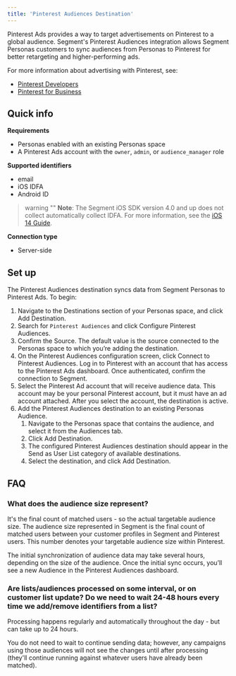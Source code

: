 ```yaml
---
title: 'Pinterest Audiences Destination'
---
```

Pinterest Ads provides a way to target advertisements on Pinterest to a global audience. Segment's Pinterest Audiences integration allows Segment Personas customers to sync audiences from Personas to Pinterest for better retargeting and higher-performing ads.

For more information about advertising with Pinterest, see:
- [Pinterest Developers](https://developers.pinterest.com/docs/widgets/getting-started/?)
- [Pinterest for Business](https://business.pinterest.com/)

## Quick info

**Requirements**
- Personas enabled with an existing Personas space
- A Pinterest Ads account with the `owner`, `admin`, or `audience_manager` role

**Supported identifiers**
- email
- iOS IDFA
- Android ID

> warning ""
> **Note**: The Segment iOS SDK version 4.0 and up does not collect automatically collect IDFA. For more information, see the [iOS 14 Guide](/docs/connections/sources/catalog/libraries/mobile/ios/ios14-guide/).

**Connection type**
- Server-side

## Set up

The Pinterest Audiences destination syncs data from Segment Personas to Pinterest Ads. To begin:

1. Navigate to the Destinations section of your Personas space, and click Add Destination.
2. Search for `Pinterest Audiences` and click Configure Pinterest Audiences.
3. Confirm the Source. The default value is the source connected to the Personas space to which you’re adding the destination.
4. On the Pinterest Audiences configuration screen, click Connect to Pinterest Audiences. Log in to Pinterest with an account that has access to the Pinterest Ads dashboard. Once authenticated, confirm the connection to Segment.
5. Select the Pinterest Ad account that will receive audience data. This account may be your personal Pinterest account, but it must have an ad account attached. After you select the account, the destination is active.
6. Add the Pinterest Audiences destination to an existing Personas Audience.
    1. Navigate to the Personas space that contains the audience, and select it from the Audiences tab.
    2. Click Add Destination.
    3. The configured Pinterest Audiences destination should appear in the Send as User List category of available destinations.
    4. Select the destination, and click Add Destination.

## FAQ

### What does the audience size represent? 
It's the final count of matched users - so the actual targetable audience size.
The audience size represented in Segment is the final count of matched users between your customer profiles in Segment and Pinterest users. This number denotes your targetable audience size within Pinterest.

The initial synchronization of audience data may take several hours, depending on the size of the audience. Once the initial sync occurs, you’ll see a new Audience in the Pinterest Audiences dashboard.

### Are lists/audiences processed on some interval, or on customer list update? Do we need to wait 24-48 hours every time we add/remove identifiers from a list? 
Processing happens regularly and automatically throughout the day - but can take up to 24 hours. 

You do not need to wait to continue sending data; however, any campaigns using those audiences will not see the changes until after processing (they'll continue running against whatever users have already been matched).
